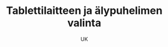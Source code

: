 ---
title: "Tablettilaitteen ja älypuhelimen valinta"

tags:
  - laitteen-valinta


author: UK

link: http://hs.fi
---
